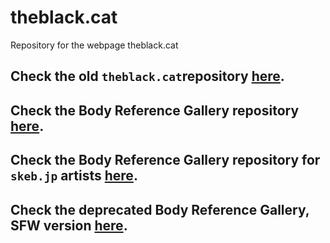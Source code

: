 # theblack.cat

Repository for the webpage theblack.cat  

## Check the old `theblack.cat`repository [here](https://github.com/theBlackCat-OC/old-theblack.cat).

## Check the Body Reference Gallery repository [here](https://github.com/theBlackCat-OC/references-gallery).

## Check the Body Reference Gallery repository for `skeb.jp` artists [here](https://github.com/theBlackCat-OC/skeb-gallery).

## Check the deprecated Body Reference Gallery, SFW version [here](https://github.com/theBlackCat-OC/sfw-gallery).
